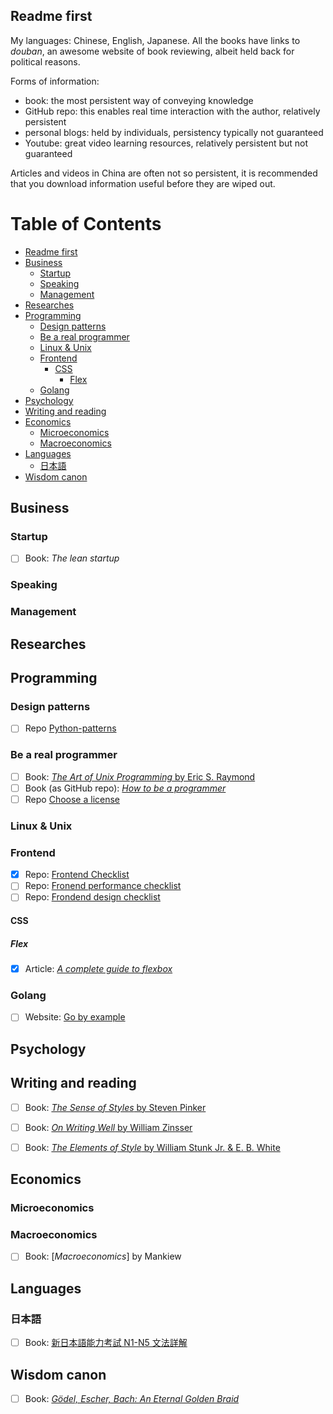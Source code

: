 
## Readme first

My languages: Chinese, English, Japanese. All the books have links to *douban*, an awesome website of book reviewing, albeit held back for political reasons.

Forms of information:
  - book: the most persistent way of conveying knowledge
  - GitHub repo: this enables real time interaction with the author, relatively persistent
  - personal blogs: held by individuals, persistency typically not guaranteed 
  - Youtube: great video learning resources, relatively persistent but not guaranteed

Articles and videos in China are often not so persistent, it is recommended that you download information useful before they are wiped out.

Table of Contents
=================

* [Readme first](#readme-first)
* [Business](#business)
   * [Startup](#startup)
   * [Speaking](#speaking)
   * [Management](#management)
* [Researches](#researches)
* [Programming](#programming)
   * [Design patterns](#design-patterns)
   * [Be a real programmer](#be-a-real-programmer)
   * [Linux &amp; Unix](#linux--unix)
   * [Frontend](#frontend)
      * [CSS](#css)
         * [Flex](#flex)
   * [Golang](#golang)
* [Psychology](#psychology)
* [Writing and reading](#writing-and-reading)
* [Economics](#economics)
   * [Microeconomics](#microeconomics)
   * [Macroeconomics](#macroeconomics)
* [Languages](#languages)
   * [日本語](#日本語)
* [Wisdom canon](#wisdom-canon)



## Business

### Startup

- [ ] Book: *The lean startup*
 
### Speaking


### Management


## Researches

## Programming


### Design patterns

- [ ] Repo [Python-patterns](https://github.com/faif/python-patterns)



### Be a real programmer

- [ ] Book: [*The Art of Unix Programming* by Eric S. Raymond](https://book.douban.com/subject/1229959/)
- [ ] Book (as GitHub repo): [*How to be a programmer*](https://github.com/braydie/HowToBeAProgrammer)
- [ ] Repo [Choose a license](https://github.com/github/choosealicense.com)
 
### Linux & Unix

### Frontend

- [x] Repo: [Frontend Checklist](https://github.com/thedaviddias/Front-End-Checklist)
- [ ] Repo: [Fronend performance checklist](https://github.com/thedaviddias/Front-End-Performance-Checklist)
- [ ] Repo: [Frondend design checklist](https://github.com/thedaviddias/Front-End-Design-Checklist)

#### CSS

##### Flex

- [x] Article: [*A complete guide to flexbox*](https://css-tricks.com/snippets/css/a-guide-to-flexbox/)

### Golang

- [ ] Website: [Go by example](https://gobyexample.com/)


## Psychology



## Writing and reading

- [ ] Book: [*The Sense of Styles* by Steven Pinker](https://book.douban.com/subject/25846315/)
- [ ] Book: [*On Writing Well* by William Zinsser](https://book.douban.com/subject/4740002/)
- [ ] Book: [*The Elements of Style* by William Stunk Jr. & E. B. White](https://book.douban.com/subject/2210350/)


## Economics

### Microeconomics

### Macroeconomics

- [ ] Book: [*Macroeconomics*] by Mankiew


## Languages

### 日本語

- [ ] Book: [新日本語能力考試 N1-N5 文法詳解](https://book.douban.com/subject/26588441/)


## Wisdom canon

- [ ] Book: [*Gödel, Escher, Bach: An Eternal Golden Braid*](https://book.douban.com/subject/1372834/)




